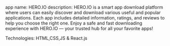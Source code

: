 app name:    HERO.IO
description: HERO.IO is a smart app download platform where users can easily discover and download various useful and popular applications. Each app includes detailed information, ratings, and reviews to help you choose the right one. Enjoy a safe and fast downloading experience with HERO.IO — your trusted hub for all your favorite apps!

Technologies: HTML,CSS,JS & React.js